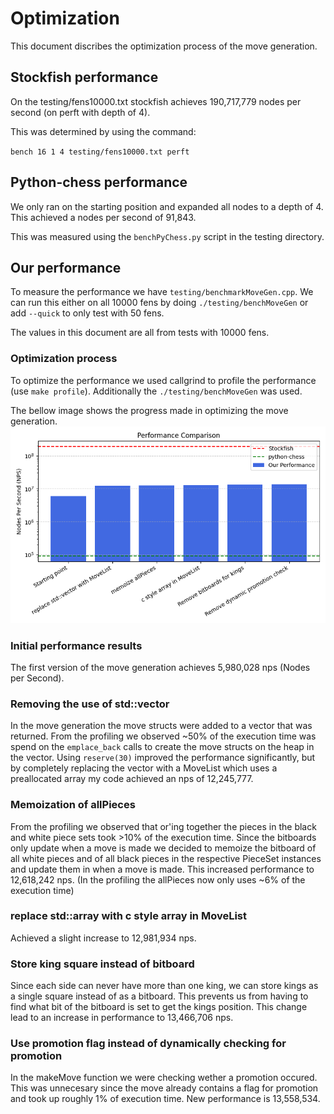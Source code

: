 # Optimization

This document discribes the optimization process of the move generation.

## Stockfish performance

On the testing/fens10000.txt stockfish achieves 190,717,779 nodes per second (on perft with depth of 4).

This was determined by using the command:

`bench 16 1 4 testing/fens10000.txt perft`

## Python-chess performance

We only ran on the starting position and expanded all nodes to a depth of 4.
This achieved a nodes per second of 91,843.

This was measured using the `benchPyChess.py` script in the testing directory.

## Our performance

To measure the performance we have `testing/benchmarkMoveGen.cpp`.
We can run this either on all 10000 fens by doing `./testing/benchMoveGen` or add `--quick` to only test with 50 fens.

The values in this document are all from tests with 10000 fens.

### Optimization process

To optimize the performance we used callgrind to profile the performance (use `make profile`). Additionally the `./testing/benchMoveGen` was used.

The bellow image shows the progress made in optimizing the move generation.
![image](performanceProgress.png)

### Initial performance results

The first version of the move generation achieves 5,980,028 nps (Nodes per Second).

### Removing the use of std::vector

In the move generation the move structs were added to a vector that was returned. From the profiling we observed ~50% of the execution time was spend on the `emplace_back` calls to create the move structs on the heap in the vector.
Using `reserve(30)` improved the performance significantly, but by completely replacing the vector with a MoveList which uses a preallocated array my code achieved an nps of 12,245,777.

### Memoization of allPieces

From the profiling we observed that or'ing together the pieces in the black and white piece sets took >10% of the execution time. Since the bitboards only update when a move is made we decided to memoize the bitboard of all white pieces and of all black pieces in the respective PieceSet instances and update them in when a move is made.
This increased performance to 12,618,242 nps. (In the profiling the allPieces now only uses ~6% of the execution time)

### replace std::array with c style array in MoveList
Achieved a slight increase to 12,981,934 nps.

### Store king square instead of bitboard
Since each side can never have more than one king, we can store kings as a single square instead of as a bitboard. This prevents us from having to find what bit of the bitboard is set to get the kings position. This change lead to an increase in performance to
13,466,706 nps.

### Use promotion flag instead of dynamically checking for promotion
In the makeMove function we were checking wether a promotion occured. This was unnecesary since the move already contains a flag for promotion and took up roughly 1% of execution time.
New performance is 13,558,534.